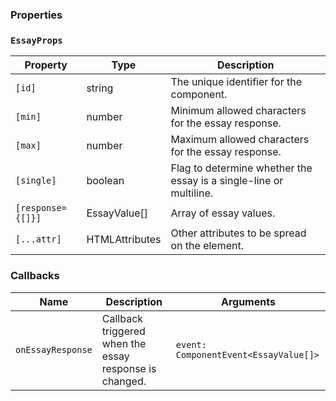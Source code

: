 ### Properties

### `EssayProps`

| Property          | Type                            | Description                                                        |
| ----------------- | ------------------------------- | ------------------------------------------------------------------ |
| `[id]`            | string                          | The unique identifier for the component.                           |
| `[min]`           | number                          | Minimum allowed characters for the essay response.                 |
| `[max]`           | number                          | Maximum allowed characters for the essay response.                 |
| `[single]`        | boolean                         | Flag to determine whether the essay is a single-line or multiline. |
| `[response={[]}]` | EssayValue[]                    | Array of essay values.                                             |
| `[...attr] `      | HTMLAttributes<HTMLFormElement> | Other attributes to be spread on the element.                      |

### Callbacks

| Name              | Description                                            | Arguments                             |
| ----------------- | ------------------------------------------------------ | ------------------------------------- |
| `onEssayResponse` | Callback triggered when the essay response is changed. | `event: ComponentEvent<EssayValue[]>` |
